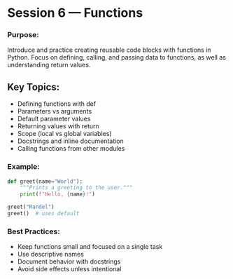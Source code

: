 # Session 6 — Functions

### Purpose:
Introduce and practice creating reusable code blocks with functions in Python.
Focus on defining, calling, and passing data to functions, as well as understanding return values.

## Key Topics:
* Defining functions with def
* Parameters vs arguments
* Default parameter values
* Returning values with return
* Scope (local vs global variables)
* Docstrings and inline documentation
* Calling functions from other modules

### Example:
```python
def greet(name="World"):
    """Prints a greeting to the user."""
    print(f"Hello, {name}!")

greet("Randel")
greet()  # uses default
```

### Best Practices:
* Keep functions small and focused on a single task
* Use descriptive names
* Document behavior with docstrings
* Avoid side effects unless intentional